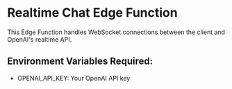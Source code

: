 # Realtime Chat Edge Function

This Edge Function handles WebSocket connections between the client and OpenAI's realtime API.

## Environment Variables Required:
- OPENAI_API_KEY: Your OpenAI API key